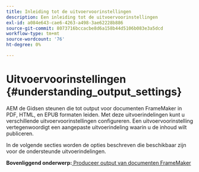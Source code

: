 ```yaml
---
title: Inleiding tot de uitvoervoorinstellingen
description: Een inleiding tot de uitvoervoorinstellingen
exl-id: a084e643-cae6-4263-a498-3ae62228b886
source-git-commit: 8073716bccacbe8d6a158b44d5106b083e3a5dcd
workflow-type: tm+mt
source-wordcount: '76'
ht-degree: 0%

---
```


# Uitvoervoorinstellingen {#understanding_output_settings}

AEM de Gidsen steunen die tot output voor documenten FrameMaker in PDF, HTML, en EPUB formaten leiden. Met deze uitvoerindelingen kunt u verschillende uitvoervoorinstellingen configureren. Een uitvoervoorinstelling vertegenwoordigt een aangepaste uitvoerindeling waarin u de inhoud wilt publiceren.

In de volgende secties worden de opties beschreven die beschikbaar zijn voor de ondersteunde uitvoerindelingen.

**Bovenliggend onderwerp:**[ Produceer output van documenten FrameMaker](fm-output-generatation.md)
